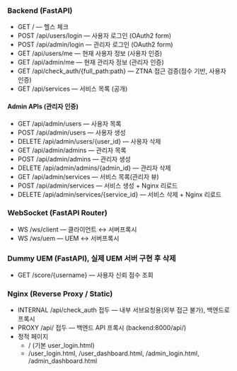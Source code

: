 ### Backend (FastAPI)
  
- GET / — 헬스 체크
- POST /api/users/login — 사용자 로그인 (OAuth2 form)
- POST /api/admin/login — 관리자 로그인 (OAuth2 form)
- GET /api/users/me — 현재 사용자 정보 (사용자 인증)
- GET /api/admin/me — 현재 관리자 정보 (관리자 인증)
- GET /api/check_auth/{full_path:path} — ZTNA 접근 검증(점수 기반, 사용자 인증)
- GET /api/services — 서비스 목록 (공개)

#### Admin APIs (관리자 인증)

- GET /api/admin/users — 사용자 목록
- POST /api/admin/users — 사용자 생성
- DELETE /api/admin/users/{user_id} — 사용자 삭제
- GET /api/admin/admins — 관리자 목록
- POST /api/admin/admins — 관리자 생성
- DELETE /api/admin/admins/{admin_id} — 관리자 삭제
- GET /api/admin/services — 서비스 목록(관리자 뷰)
- POST /api/admin/services — 서비스 생성 + Nginx 리로드
- DELETE /api/admin/services/{service_id} — 서비스 삭제 + Nginx 리로드

### WebSocket (FastAPI Router)

- WS /ws/client — 클라이언트 ↔ 서버프록시
- WS /ws/uem — UEM ↔ 서버프록시

### Dummy UEM (FastAPI), 실제 UEM 서버 구현 후 삭제

- GET /score/{username} — 사용자 신뢰 점수 조회

### Nginx (Reverse Proxy / Static)

- INTERNAL /api/check_auth 접두 — 내부 서브요청용(외부 접근 불가), 백엔드로 프록시
- PROXY /api/ 접두 — 백엔드 API 프록시 (backend:8000/api/)
- 정적 페이지
    - / (기본 user_login.html)
    - /user_login.html, /user_dashboard.html, /admin_login.html, /admin_dashboard.html
